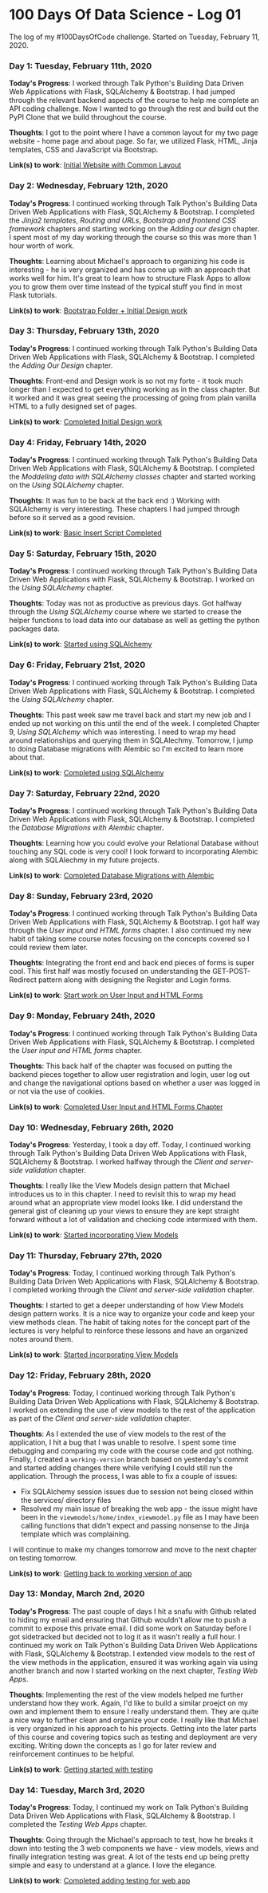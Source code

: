 # 100 Days Of Data Science - Log 01

The log of my #100DaysOfCode challenge. Started on Tuesday, February 11, 2020.

### Day 1: Tuesday, February 11th, 2020

**Today's Progress**: I worked through Talk Python's Building Data Driven Web Applications with Flask, SQLAlchemy & Bootstrap. I had jumped through the relevant backend aspects of the course to help me complete an API coding challenge. Now I wanted to go through the rest and build out the PyPI Clone that we build throughout the course.

**Thoughts**: I got to the point where I have a common layout for my two page website - home page and about page. So far, we utilized Flask, HTML, Jinja templates, CSS and JavaScript via Bootstrap.

**Link(s) to work**: [Initial Website with Common Layout](https://github.com/johannesgiorgis/talkpython/tree/21be4881090575df20168e649068b741c4297357/data-driven-web-apps-with-flask/pypi_org)


### Day 2: Wednesday, February 12th, 2020

**Today's Progress**: I continued working through Talk Python's Building Data Driven Web Applications with Flask, SQLAlchemy & Bootstrap. I completed the _Jinja2 templates_, _Routing and URLs_, _Bootstrap and frontend CSS framework_ chapters and starting working on the _Adding our design_ chapter. I spent most of my day working through the course so this was more than 1 hour worth of work.

**Thoughts**: Learning about Michael's approach to organizing his code is interesting - he is very organized and has come up with an approach that works well for him. It's great to learn how to structure Flask Apps to allow you to grow them over time instead of the typical stuff you find in most Flask tutorials.

**Link(s) to work**: [Bootstrap Folder + Initial Design work](https://github.com/johannesgiorgis/talkpython/tree/56c8015db716e4b419bb4930881e3ddca9aec29c/data-driven-web-apps-with-flask)


### Day 3: Thursday, February 13th, 2020

**Today's Progress**: I continued working through Talk Python's Building Data Driven Web Applications with Flask, SQLAlchemy & Bootstrap. I completed the _Adding Our Design_ chapter.

**Thoughts**: Front-end and Design work is so not my forte - it took much longer than I expected to get everything working as in the class chapter. But it worked and it was great seeing the processing of going from plain vanilla HTML to a fully designed set of pages.

**Link(s) to work**: [Completed Initial Design work](https://github.com/johannesgiorgis/talkpython/tree/973d6760a8860d2a0509ca14d5a9e462c52969c9/data-driven-web-apps-with-flask/pypi_org)


### Day 4: Friday, February 14th, 2020

**Today's Progress**: I continued working through Talk Python's Building Data Driven Web Applications with Flask, SQLAlchemy & Bootstrap. I completed the _Moddeling data with SQLAlchemy classes_ chapter and started working on the _Using SQLAlchemy_ chapter.

**Thoughts**: It was fun to be back at the back end :) Working with SQLAlchemy is very interesting. These chapters I had jumped through before so it served as a good revision.

**Link(s) to work**: [Basic Insert Script Completed](https://github.com/johannesgiorgis/talkpython/tree/ca02f26ec0e72f52fa5611cc2318983b767b09be/data-driven-web-apps-with-flask/pypi_org)


### Day 5: Saturday, February 15th, 2020

**Today's Progress**: I continued working through Talk Python's Building Data Driven Web Applications with Flask, SQLAlchemy & Bootstrap. I worked on the _Using SQLAlchemy_ chapter.

**Thoughts**: Today was not as productive as previous days. Got halfway through the _Using SQLAlchemy_ course where we started to crease the helper functions to load data into our database as well as getting the python packages data.

**Link(s) to work**: [Started using SQLAlchemy](https://github.com/johannesgiorgis/talkpython/tree/2ebe52c3ba05b93f95ca5d4738fb4ff1175a9096/data-driven-web-apps-with-flask)


### Day 6: Friday, February 21st, 2020

**Today's Progress**: I continued working through Talk Python's Building Data Driven Web Applications with Flask, SQLAlchemy & Bootstrap. I completed the _Using SQLAlchemy_ chapter.

**Thoughts**: This past week saw me travel back and start my new job and I ended up not working on this until the end of the week. I completed Chapter 9, _Using SQLAlchemy_ which was interesting. I need to wrap my head around relationships and querying them in SQLAlechmy. Tomorrow, I jump to doing Database migrations with Alembic so I'm excited to learn more about that.

**Link(s) to work**: [Completed using SQLAlchemy](https://github.com/johannesgiorgis/talkpython/tree/5477e33ad2686520a5d307ebc4a9b1feed3167c0/data-driven-web-apps-with-flask)


### Day 7: Saturday, February 22nd, 2020

**Today's Progress**: I continued working through Talk Python's Building Data Driven Web Applications with Flask, SQLAlchemy & Bootstrap. I completed the _Database Migrations with Alembic_ chapter.

**Thoughts**: Learning how you could evolve your Relational Database without touching any SQL code is very cool! I look forward to incorporating Alembic along with SQLAlechmy in my future projects.

**Link(s) to work**: [Completed Database Migrations with Alembic](https://github.com/johannesgiorgis/talkpython/tree/c666167da58ee426aedd0eafb89ea51411496e7c/data-driven-web-apps-with-flask)


### Day 8: Sunday, February 23rd, 2020

**Today's Progress**: I continued working through Talk Python's Building Data Driven Web Applications with Flask, SQLAlchemy & Bootstrap. I got half way through the _User input and HTML forms_ chapter. I also continued my new habit of taking some course notes focusing on the concepts covered so I could review them later.

**Thoughts**: Integrating the front end and back end pieces of forms is super cool. This first half was mostly focused on understanding the GET-POST-Redirect pattern along with designing the Register and Login forms.

**Link(s) to work**: [Start work on User Input and HTML Forms](https://github.com/johannesgiorgis/talkpython/tree/431168f82ac26163fd8822daef0bd44f97332746/data-driven-web-apps-with-flask)


### Day 9: Monday, February 24th, 2020

**Today's Progress**: I continued working through Talk Python's Building Data Driven Web Applications with Flask, SQLAlchemy & Bootstrap. I completed the _User input and HTML forms_ chapter.

**Thoughts**: This back half of the chapter was focused on putting the backend pieces together to allow user registration and login, user log out and change the navigational options based on whether a user was logged in or not via the use of cookies.

**Link(s) to work**: [Completed User Input and HTML Forms Chapter](https://github.com/johannesgiorgis/talkpython/tree/171f5a93359f7741607c901f46b9ff8a4518270d/data-driven-web-apps-with-flask)


### Day 10: Wednesday, February 26th, 2020

**Today's Progress**: Yesterday, I took a day off. Today, I continued working through Talk Python's Building Data Driven Web Applications with Flask, SQLAlchemy & Bootstrap. I worked halfway through the _Client and server-side validation_ chapter.

**Thoughts**: I really like the View Models design pattern that Michael introduces us to in this chapter. I need to revisit this to wrap my head around what an appropriate view model looks like. I did understand the general gist of cleaning up your views to ensure they are kept straight forward without a lot of validation and checking code intermixed with them.

**Link(s) to work**: [Started incorporating View Models](https://github.com/johannesgiorgis/talkpython/tree/0b9046bc997531b95d7f073c5501632714d8fbd7/data-driven-web-apps-with-flask)



### Day 11: Thursday, February 27th, 2020

**Today's Progress**: Today, I continued working through Talk Python's Building Data Driven Web Applications with Flask, SQLAlchemy & Bootstrap. I completed working through the _Client and server-side validation_ chapter.

**Thoughts**: I started to get a deeper understanding of how View Models design pattern works. It is a nice way to organize your code and keep your view methods clean. The habit of taking notes for the concept part of the lectures is very helpful to reinforce these lessons and have an organized notes around them.

**Link(s) to work**: [Started incorporating View Models](https://github.com/johannesgiorgis/talkpython/tree/5c9dfced2cb7967ffa2b53a0ff6e4c6a104011cd/data-driven-web-apps-with-flask)


### Day 12: Friday, February 28th, 2020

**Today's Progress**: Today, I continued working through Talk Python's Building Data Driven Web Applications with Flask, SQLAlchemy & Bootstrap. I worked on extending the use of view models to the rest of the application as part of the _Client and server-side validation_ chapter.

**Thoughts**: As I extended the use of view models to the rest of the application, I hit a bug that I was unable to resolve. I spent some time debugging and comparing my code with the course code and got nothing. Finally, I created a `working-version` branch based on yesterday's commit and started adding changes there while verifying I could still run the application. Through the process, I was able to fix a couple of issues:

- Fix SQLAlchemy session issues due to session not being closed within the services/ directory files
- Resolved my main issue of breaking the web app - the issue might have been in the `viewmodels/home/index_viewmodel.py` file as I may have been calling functions that didn't expect and passing nonsense to the Jinja template which was complaining.

I will continue to make my changes tomorrow and move to the next chapter on testing tomorrow.

**Link(s) to work**: [Getting back to working version of app](https://github.com/johannesgiorgis/talkpython/tree/working-version/data-driven-web-apps-with-flask)


### Day 13: Monday, March 2nd, 2020

**Today's Progress**: The past couple of days I hit a snafu with Github related to hiding my email and ensuring that Github wouldn't allow me to push a commit to expose this private email. I did some work on Saturday before I got sidetracked but decided not to log it as it wasn't really a full hour. I continued my work on Talk Python's Building Data Driven Web Applications with Flask, SQLAlchemy & Bootstrap. I extended view models to the rest of the view methods in the application, ensured it was working again via using another branch and now I started working on the next chapter, _Testing Web Apps_.

**Thoughts**: Implementing the rest of the view models helped me further understand how they work. Again, I'd like to build a similar proejct on my own and implement them to ensure I really understand them. They are quite a nice way to further clean and organize your code. I really like that Michael is very organized in his approach to his projects. Getting into the later parts of this course and covering topics such as testing and deployment are very exciting. Writing down the concepts as I go for later review and reinforcement continues to be helpful.

**Link(s) to work**: [Getting started with testing](https://github.com/johannesgiorgis/talkpython/tree/47f054390aad67be86122cabde9015d81b92dc27/data-driven-web-apps-with-flask)


### Day 14: Tuesday, March 3rd, 2020

**Today's Progress**: Today, I continued my work on Talk Python's Building Data Driven Web Applications with Flask, SQLAlchemy & Bootstrap. I completed the _Testing Web Apps_ chapter.

**Thoughts**: Going through the Michael's approach to test, how he breaks it down into testing the 3 web components we have - view models, views and finally integration testing was great. A lot of the tests end up being pretty simple and easy to understand at a glance. I love the elegance.

**Link(s) to work**: [Completed adding testing for web app](https://github.com/johannesgiorgis/talkpython/tree/a606f3862b7b77a34a098b73a27d1c1e95248e9d/data-driven-web-apps-with-flask)